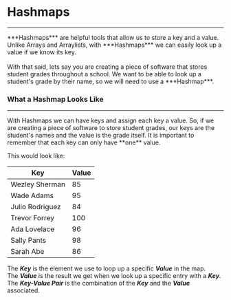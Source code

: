 # Hashmaps
<hr>
***Hashmaps*** are helpful tools that allow us to store a key and a value. Unlike Arrays and Arraylists, with ***Hashmaps*** we can easily look up a value if we know its key. 
<br>
<br>
With that said, lets say you are creating a piece of software that stores student grades throughout a school. We want to be able to look up a student's grade by their name, so we will need to use a ***Hashmap***.

### What a Hashmap Looks Like
<hr>
With Hashmaps we can have keys and assign each key a value. So, if we are creating a piece of software to store student grades, our keys are the student's names and the value is the grade itself. It is important to remember that each key can only have **one** value.

This would look like:

| Key | Value |
| -- | -- |
| Wezley Sherman | 85 |
| Wade Adams | 95 |
| Julio Rodriguez | 84 |
| Trevor Forrey | 100 |
| Ada Lovelace | 96 |
| Sally Pants | 98 |
| Sarah Abe | 86 |

The ***Key*** is the element we use to loop up a specific ***Value*** in the map.
<br>
The ***Value*** is the result we get when we look up a specific entry with a ***Key***. 
<br>
The ***Key-Value Pair*** is the combination of the ***Key*** and the ***Value*** associated.
<br>
